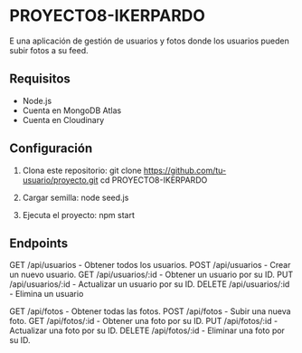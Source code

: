 # PROYECTO8-IKERPARDO

E una aplicación de gestión de usuarios y fotos donde los usuarios pueden subir fotos a su feed.

## Requisitos

- Node.js
- Cuenta en MongoDB Atlas
- Cuenta en Cloudinary

## Configuración

1. Clona este repositorio:
   git clone https://github.com/tu-usuario/proyecto.git
   cd PROYECTO8-IKERPARDO

2. Cargar semilla:
   node seed.js

3. Ejecuta el proyecto:
   npm start

## Endpoints

GET /api/usuarios - Obtener todos los usuarios.
POST /api/usuarios - Crear un nuevo usuario.
GET /api/usuarios/:id - Obtener un usuario por su ID.
PUT /api/usuarios/:id - Actualizar un usuario por su ID.
DELETE /api/usuarios/:id - Elimina un usuario

GET /api/fotos - Obtener todas las fotos.
POST /api/fotos - Subir una nueva foto.
GET /api/fotos/:id - Obtener una foto por su ID.
PUT /api/fotos/:id - Actualizar una foto por su ID.
DELETE /api/fotos/:id - Eliminar una foto por su ID.
